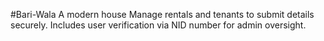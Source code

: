#Bari-Wala
A modern house
Manage rentals and tenants to submit details securely. Includes user verification via NID number for admin oversight.
